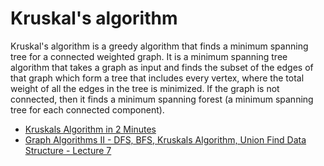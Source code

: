 # Kruskal's algorithm

Kruskal's algorithm is a greedy algorithm that finds a minimum spanning tree for a connected weighted graph. It is a minimum spanning tree algorithm that takes a graph as input and finds the subset of the edges of that graph which form a tree that includes every vertex, where the total weight of all the edges in the tree is minimized. If the graph is not connected, then it finds a minimum spanning forest (a minimum spanning tree for each connected component).

- [Kruskals Algorithm in 2 Minutes](https://www.youtube.com/watch?v=71UQH7Pr9kU)
- [Graph Algorithms II - DFS, BFS, Kruskals Algorithm, Union Find Data Structure - Lecture 7](https://www.youtube.com/watch?v=ufj5_bppBsA&list=PLFDnELG9dpVxQCxuD-9BSy2E7BWY3t5Sm&index=8)
